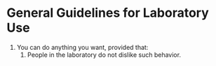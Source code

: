 # General Guidelines for Laboratory Use

1. You can do anything you want, provided that:
    1. People in the laboratory do not dislike such behavior.
